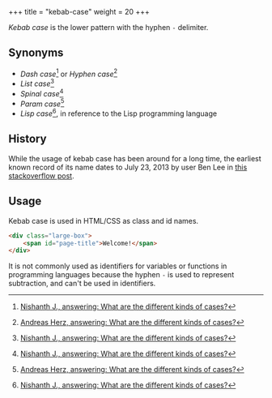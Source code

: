 +++
title = "kebab-case"
weight = 20
+++

_Kebab case_ is the lower pattern with the hyphen `-` delimiter.

## Synonyms

- _Dash case_[^1] or _Hyphen case_[^2]
- _List case_[^1]
- _Spinal case_[^1]
- _Param case_[^2]
- _Lisp case_[^1], in reference to the Lisp programming language

[^1]: [Nishanth J., answering: What are the different kinds of cases?](https://stackoverflow.com/a/64293621)
[^2]: [Andreas Herz, answering: What are the different kinds of cases?](https://stackoverflow.com/a/54330161)

## History

While the usage of kebab case has been around for a long time, the earliest known record of its name dates to July 23, 2013 by user Ben Lee in [this stackoverflow post](https://stackoverflow.com/questions/11273282/whats-the-name-for-hyphen-separated-case).

## Usage

Kebab case is used in HTML/CSS as class and id names.

```html
<div class="large-box">
    <span id="page-title">Welcome!</span>
</div>
```

It is not commonly used as identifiers for variables or functions in programming languages because the hyphen `-` is used to represent subtraction, and can't be used in identifiers.
